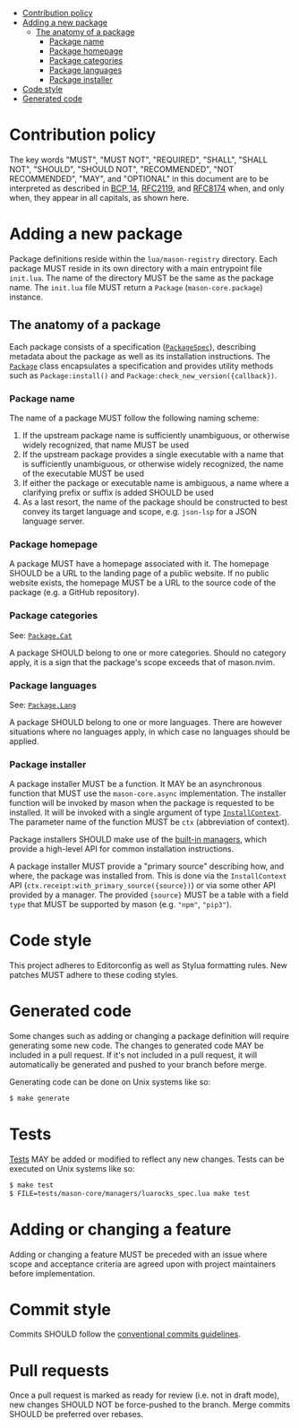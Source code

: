 - [Contribution policy](#contribution-policy)
- [Adding a new package](#adding-a-new-package)
    - [The anatomy of a package](#the-anatomy-of-a-package)
        - [Package name](#package-name)
        - [Package homepage](#package-homepage)
        - [Package categories](#package-categories)
        - [Package languages](#package-languages)
        - [Package installer](#package-installer)
- [Code style](#code-style)
- [Generated code](#generated-code)

# Contribution policy

The key words "MUST", "MUST NOT", "REQUIRED", "SHALL", "SHALL NOT", "SHOULD", "SHOULD NOT", "RECOMMENDED", "NOT
RECOMMENDED", "MAY", and "OPTIONAL" in this document are to be interpreted as described in [BCP 14][bcp14],
[RFC2119][rfc2119], and [RFC8174][rfc8174] when, and only when, they appear in all capitals, as shown here.

[bcp14]: https://tools.ietf.org/html/bcp14
[rfc2119]: https://tools.ietf.org/html/rfc2119
[rfc8174]: https://tools.ietf.org/html/rfc8174

# Adding a new package

Package definitions reside within the `lua/mason-registry` directory. Each package MUST reside in its own directory with
a main entrypoint file `init.lua`. The name of the directory MUST be the same as the package name. The `init.lua` file
MUST return a `Package` (`mason-core.package`) instance.

## The anatomy of a package

Each package consists of a specification ([`PackageSpec`](https://github.com/williamboman/mason.nvim/blob/main/doc/reference.md#packagespec)), describing metadata about
the package as well as its installation instructions. The [`Package`](https://github.com/williamboman/mason.nvim/blob/main/doc/reference.md#package) class encapsulates a
specification and provides utility methods such as `Package:install()` and `Package:check_new_version({callback})`.

### Package name

The name of a package MUST follow the following naming scheme:

1. If the upstream package name is sufficiently unambiguous, or otherwise widely recognized, that name MUST be used
1. If the upstream package provides a single executable with a name that is sufficiently unambiguous, or otherwise
   widely recognized, the name of the executable MUST be used
1. If either the package or executable name is ambiguous, a name where a clarifying prefix or suffix is added SHOULD be
   used
1. As a last resort, the name of the package should be constructed to best convey its target language and scope, e.g.
   `json-lsp` for a JSON language server.

### Package homepage

A package MUST have a homepage associated with it. The homepage SHOULD be a URL to the landing page of a public website.
If no public website exists, the homepage MUST be a URL to the source code of the package (e.g. a GitHub repository).

### Package categories

See: [`Package.Cat`](https://github.com/williamboman/mason.nvim/blob/main/doc/reference.md#packagecat)

A package SHOULD belong to one or more categories. Should no category apply, it is a sign that the package's scope
exceeds that of mason.nvim.

### Package languages

See: [`Package.Lang`](https://github.com/williamboman/mason.nvim/blob/main/doc/reference.md#packagelang)

A package SHOULD belong to one or more languages. There are however situations where no languages apply, in which case
no languages should be applied.

### Package installer

A package installer MUST be a function. It MAY be an asynchronous function that MUST use the `mason-core.async`
implementation. The installer function will be invoked by mason when the package is requested to be installed. It will
be invoked with a single argument of type
[`InstallContext`](https://github.com/williamboman/mason.nvim/blob/main/doc/reference.md#installcontext). The parameter
name of the function MUST be `ctx` (abbreviation of context).

Package installers SHOULD make use of the [built-in
managers](https://github.com/williamboman/mason.nvim/tree/main/lua/mason-core/managers), which provide a high-level API
for common installation instructions.

A package installer MUST provide a "primary source" describing how, and where, the package was installed from. This is
done via the `InstallContext` API (`ctx.receipt:with_primary_source({source})`) or via some other API provided by a
manager. The provided `{source}` MUST be a table with a field `type` that MUST be supported by mason (e.g. `"npm"`,
`"pip3"`).

# Code style

This project adheres to Editorconfig as well as Stylua formatting rules. New patches MUST adhere to these coding styles.

# Generated code

Some changes such as adding or changing a package definition will require generating some new code. The changes to
generated code MAY be included in a pull request. If it's not included in a pull request, it will automatically be
generated and pushed to your branch before merge.

Generating code can be done on Unix systems like so:

```sh
$ make generate
```

# Tests

[Tests](https://github.com/williamboman/mason.nvim/tree/main/tests) MAY be added or modified to reflect any new changes.
Tests can be executed on Unix systems like so:

```sh
$ make test
$ FILE=tests/mason-core/managers/luarocks_spec.lua make test
````

# Adding or changing a feature

Adding or changing a feature MUST be preceded with an issue where scope and acceptance criteria are agreed upon with
project maintainers before implementation.

# Commit style

Commits SHOULD follow the [conventional commits guidelines](https://www.conventionalcommits.org/en/v1.0.0/).

# Pull requests

Once a pull request is marked as ready for review (i.e. not in draft mode), new changes SHOULD NOT be force-pushed to
the branch. Merge commits SHOULD be preferred over rebases.
